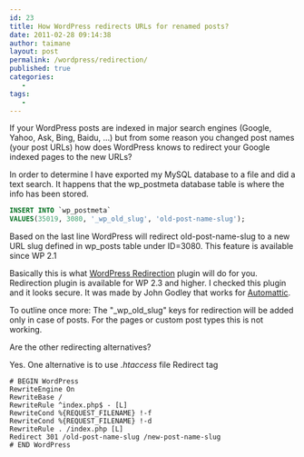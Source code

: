 ```yaml
---
id: 23
title: How WordPress redirects URLs for renamed posts?
date: 2011-02-28 09:14:38
author: taimane
layout: post
permalink: /wordpress/redirection/
published: true
categories:
   -
tags:
   -
---
```

If your WordPress posts are indexed in major search engines (Google, Yahoo, Ask, Bing, Baidu, …) but from some reason you changed post names (your post URLs) how does WordPress knows to redirect your Google indexed pages to the new URLs?

In order to determine I have exported my MySQL database to a file and did a text search. It happens that the wp_postmeta database table is where the info has been stored.

```sql
INSERT INTO `wp_postmeta` 
VALUES(35019, 3080, '_wp_old_slug', 'old-post-name-slug');
```
Based on the last line WordPress will redirect old-post-name-slug to a new URL slug defined in wp_posts table under ID=3080.
This feature is available since WP 2.1

Basically this is what <a rel="nofollow" href="http://wordpress.org/extend/plugins/redirection/">WordPress Redirection</a> plugin will do for you.
Redirection plugin is available for WP 2.3 and higher. I checked this plugin and it looks secure. It was made by John Godley that works for <a rel="nofollow" href="http://automattic.com/">Automattic</a>.

To outline once more: The "_wp_old_slug" keys for redirection will be added only in case of posts. For the pages or custom post types this is not working.

Are the other redirecting alternatives?

Yes. One alternative is to use _.htaccess_ file Redirect tag
```
# BEGIN WordPress
RewriteEngine On
RewriteBase /
RewriteRule ^index.php$ - [L]
RewriteCond %{REQUEST_FILENAME} !-f
RewriteCond %{REQUEST_FILENAME} !-d
RewriteRule . /index.php [L]
Redirect 301 /old-post-name-slug /new-post-name-slug
# END WordPress
```
